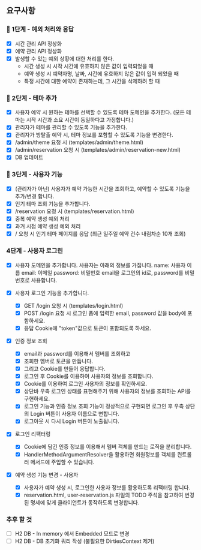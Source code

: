 ## 요구사항

### 🚀 1단계 - 예외 처리와 응답

- [x] 시간 관리 API 정상화
- [x] 예약 관리 API 정상화
- [x] 발생할 수 있는 예외 상황에 대한 처리를 한다.
    - 시간 생성 시 시작 시간에 유효하지 않은 값이 입력되었을 때
    - 예약 생성 시 예약자명, 날짜, 시간에 유효하지 않은 값이 입력 되었을 때
    - 특정 시간에 대한 예약이 존재하는데, 그 시간을 삭제하려 할 때

### 🚀 2단계 - 테마 추가

- [x] 사용자 예약 시 원하는 테마를 선택할 수 있도록 테마 도메인을 추가한다. (모든 테마는 시작 시간과 소요 시간이 동일하다고 가정합니다.)
- [x] 관리자가 테마를 관리할 수 있도록 기능을 추가한다.
- [x] 관리자가 방탈출 예약 시, 테마 정보를 포함할 수 있도록 기능을 변경한다.
- [x] /admin/theme 요청 시 (templates/admin/theme.html)
- [x] /admin/reservation 요청 시 (templates/admin/reservation-new.html)
- [x] DB 업데이트

### 🚀 3단계 - 사용자 기능

- [x] (관리자가 아닌) 사용자가 예약 가능한 시간을 조회하고, 예약할 수 있도록 기능을 추가/변경 합니다.
- [x] 인기 테마 조회 기능을 추가합니다.
- [x] /reservation 요청 시 (templates/reservation.html)
- [x] 중복 예약 생성 예외 처리
- [x] 과거 시점 예약 생성 예외 처리
- [x] / 요청 시 인기 테마 페이지를 응답 (최근 일주일 예약 건수 내림차순 10개 조회)

### 4단계 - 사용자 로그린

-[x] 사용자 도메인을 추가합니다.
 사용자는 아래의 정보를 가집니다.
 name: 사용자 이름
 email: 이메일
 password: 비밀번호
 email을 로그인의 id로, password를 비밀번호로 사용합니다.

- [x] 사용자 로그인 기능을 추가합니다.
    - [x] GET /login 요청 시 (templates/login.html)
    - [x] POST /login 요청 시 로그인 폼에 입력한 email, password 값을 body에 포함하세요.
    - [x] 응답 Cookie에 "token"값으로 토큰이 포함되도록 하세요.

- [x] 인증 정보 조회
    - [x] email과 password를 이용해서 멤버를 조회하고
    - [x] 조회한 멤버로 토큰을 만듭니다.
    - [x] 그리고 Cookie를 만들어 응답합니다.
    - [x] 로그인 후 Cookie를 이용하여 사용자의 정보를 조회합니다.
    - [x] Cookie를 이용하여 로그인 사용자의 정보를 확인하세요.
    - [x] 상단바 우측 로그인 상태를 표현해주기 위해 사용자의 정보를 조회하는 API를 구현하세요.
    - [x] 로그인 기능과 인증 정보 조회 기능이 정상적으로 구현되면 로그인 후 우측 상단의 Login 버튼이 사용자 이름으로 변합니다.
    - [x] 로그아웃 시 다시 Login 버튼이 노출됩니다.

- [x] 로그인 리팩터링
  - [x] Cookie에 담긴 인증 정보를 이용해서 멤버 객체를 만드는 로직을 분리합니다.
  - [x] HandlerMethodArgumentResolver을 활용하면 회원정보를 객체를 컨트롤러 메서드에 주입할 수 있습니다.

- [x] 예약 생성 기능 변경 - 사용자
  - [x] 사용자가 예약 생성 시, 로그인한 사용자 정보를 활용하도록 리팩터링 합니다.
  - [x] reservation.html, user-reservation.js 파일의 TODO 주석을 참고하여 변경된 명세에 맞게 클라이언트가 동작하도록 변경합니다.

### 추후 할 것

- [ ] H2 DB - In memory 에서 Embedded 모드로 변경
- [ ] H2 DB - DB 초기화 쿼리 작성 (불필요한 DirtiesContext 제거)
